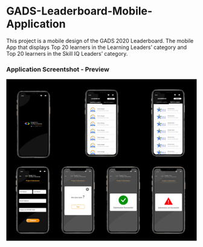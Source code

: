 # GADS-Leaderboard-Mobile-Application
 This project is  a mobile design of the GADS 2020 Leaderboard. The mobile App that displays Top 20 learners in the Learning Leaders’ category and Top 20 learners in the Skill IQ Leaders’ category.

### Application Screentshot - Preview

![Alt text](https://github.com/ThapeloK/GADS-Leaderboard-Mobile-Application/blob/master/screenshots/All%20Screens.png)
